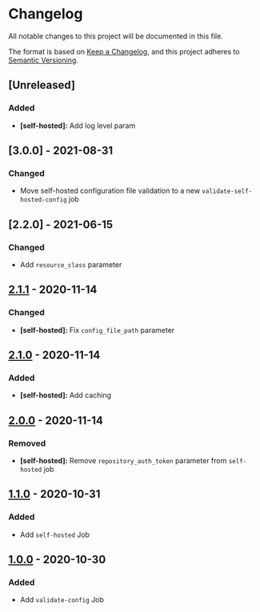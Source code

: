 # Changelog

All notable changes to this project will be documented in this file.

The format is based on [Keep a Changelog](https://keepachangelog.com/en/1.0.0/),
and this project adheres to
[Semantic Versioning](https://semver.org/spec/v2.0.0.html).

## [Unreleased]

### Added

- **[self-hosted]:** Add log level param

## [3.0.0] - 2021-08-31

### Changed

- Move self-hosted configuration file validation to a new
  `validate-self-hosted-config` job

## [2.2.0] - 2021-06-15

### Changed

- Add `resource_class` parameter

## [2.1.1] - 2020-11-14

### Changed

- **[self-hosted]:** Fix `config_file_path` parameter

## [2.1.0] - 2020-11-14

### Added

- **[self-hosted]:** Add caching

## [2.0.0] - 2020-11-14

### Removed

- **[self-hosted]:** Remove `repository_auth_token` parameter from `self-hosted`
  job

## [1.1.0] - 2020-10-31

### Added

- Add `self-hosted` Job

## [1.0.0] - 2020-10-30

### Added

- Add `validate-config` Job

[2.1.1]: https://github.com/daniel-shuy/renovate-orb/compare/2.1.0...2.1.1
[2.1.0]: https://github.com/daniel-shuy/renovate-orb/compare/2.0.0...2.1.0
[2.0.0]: https://github.com/daniel-shuy/renovate-orb/compare/1.1.0...2.0.0
[1.1.0]: https://github.com/daniel-shuy/renovate-orb/compare/1.0.0...1.1.0
[1.0.0]: https://github.com/daniel-shuy/renovate-orb/releases/tag/1.0.0
